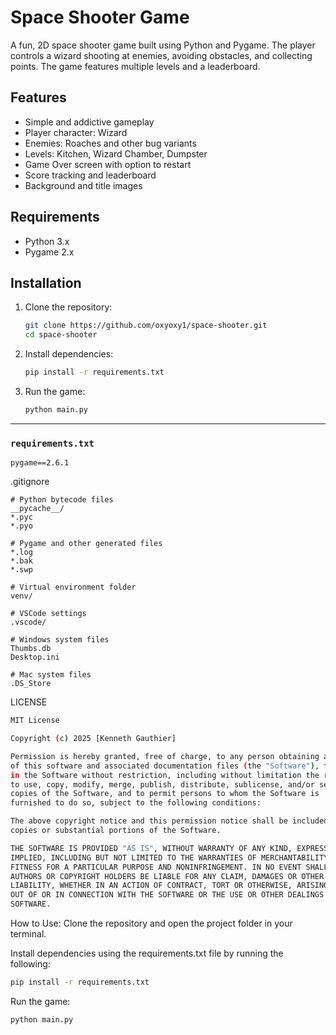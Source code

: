 # Space Shooter Game

A fun, 2D space shooter game built using Python and Pygame. The player controls a wizard shooting at enemies, avoiding obstacles, and collecting points. The game features multiple levels and a leaderboard.

## Features
- Simple and addictive gameplay
- Player character: Wizard
- Enemies: Roaches and other bug variants
- Levels: Kitchen, Wizard Chamber, Dumpster
- Game Over screen with option to restart
- Score tracking and leaderboard
- Background and title images

## Requirements
- Python 3.x
- Pygame 2.x

## Installation

1. Clone the repository:
   ```bash
   git clone https://github.com/oxyoxy1/space-shooter.git
   cd space-shooter
   ```

2. Install dependencies:
   ```bash
   pip install -r requirements.txt
   ```

3. Run the game:
   ```bash
   python main.py
   ```
---

### `requirements.txt`
   ```text
   pygame==2.6.1
   ```

.gitignore
```text
# Python bytecode files
__pycache__/
*.pyc
*.pyo

# Pygame and other generated files
*.log
*.bak
*.swp

# Virtual environment folder
venv/

# VSCode settings
.vscode/

# Windows system files
Thumbs.db
Desktop.ini

# Mac system files
.DS_Store
```
LICENSE
```bash
MIT License

Copyright (c) 2025 [Kenneth Gauthier]

Permission is hereby granted, free of charge, to any person obtaining a copy
of this software and associated documentation files (the "Software"), to deal
in the Software without restriction, including without limitation the rights
to use, copy, modify, merge, publish, distribute, sublicense, and/or sell
copies of the Software, and to permit persons to whom the Software is
furnished to do so, subject to the following conditions:

The above copyright notice and this permission notice shall be included in all
copies or substantial portions of the Software.

THE SOFTWARE IS PROVIDED "AS IS", WITHOUT WARRANTY OF ANY KIND, EXPRESS OR
IMPLIED, INCLUDING BUT NOT LIMITED TO THE WARRANTIES OF MERCHANTABILITY,
FITNESS FOR A PARTICULAR PURPOSE AND NONINFRINGEMENT. IN NO EVENT SHALL THE
AUTHORS OR COPYRIGHT HOLDERS BE LIABLE FOR ANY CLAIM, DAMAGES OR OTHER
LIABILITY, WHETHER IN AN ACTION OF CONTRACT, TORT OR OTHERWISE, ARISING FROM,
OUT OF OR IN CONNECTION WITH THE SOFTWARE OR THE USE OR OTHER DEALINGS IN THE
SOFTWARE.
```

How to Use:
Clone the repository and open the project folder in your terminal.

Install dependencies using the requirements.txt file by running the following:
```bash
pip install -r requirements.txt
```

Run the game:

```bash
python main.py
```
